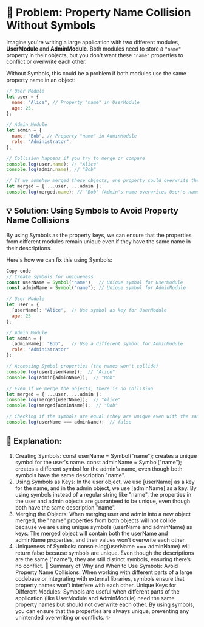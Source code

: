 # 🌟 Problem: Property Name Collision Without Symbols

Imagine you're writing a large application with two different modules, **UserModule** and **AdminModule**. Both modules need to store a `"name"` property in their objects, but you don't want these `"name"` properties to conflict or overwrite each other.

Without Symbols, this could be a problem if both modules use the same property name in an object:

```javascript
// User Module
let user = {
  name: "Alice", // Property "name" in UserModule
  age: 25,
};

// Admin Module
let admin = {
  name: "Bob", // Property "name" in AdminModule
  role: "Administrator",
};

// Collision happens if you try to merge or compare
console.log(user.name); // "Alice"
console.log(admin.name); // "Bob"

// If we somehow merged these objects, one property could overwrite the other
let merged = { ...user, ...admin };
console.log(merged.name); // "Bob" (Admin's name overwrites User's name)
```

## 💡 Solution: Using Symbols to Avoid Property Name Collisions
By using Symbols as the property keys, we can ensure that the properties from different modules remain unique even if they have the same name in their descriptions.

Here's how we can fix this using Symbols:

```javascript
Copy code
// Create symbols for uniqueness
const userName = Symbol("name");  // Unique symbol for UserModule
const adminName = Symbol("name"); // Unique symbol for AdminModule

// User Module
let user = {
  [userName]: "Alice",  // Use symbol as key for UserModule
  age: 25
};

// Admin Module
let admin = {
  [adminName]: "Bob",   // Use a different symbol for AdminModule
  role: "Administrator"
};

// Accessing Symbol properties (the names won't collide)
console.log(user[userName]);  // "Alice"
console.log(admin[adminName]);  // "Bob"

// Even if we merge the objects, there is no collision
let merged = { ...user, ...admin };
console.log(merged[userName]);  // "Alice"
console.log(merged[adminName]);  // "Bob"

// Checking if the symbols are equal (they are unique even with the same description)
console.log(userName === adminName);  // false

```

## 📝 Explanation:

1. Creating Symbols:
   const userName = Symbol("name"); creates a unique symbol for the user's name.
   const adminName = Symbol("name"); creates a different symbol for the admin's name, even though both symbols have the same description "name".
2. Using Symbols as Keys:
   In the user object, we use [userName] as a key for the name, and in the admin object, we use [adminName] as a key.
   By using symbols instead of a regular string like "name", the properties in the user and admin objects are guaranteed to be unique, even though both have the same description "name".
3. Merging the Objects:
   When merging user and admin into a new object merged, the "name" properties from both objects will not collide because we are using unique symbols (userName and adminName) as keys.
   The merged object will contain both the userName and adminName properties, and their values won't overwrite each other.
4. Uniqueness of Symbols:
   console.log(userName === adminName) will return false because symbols are unique. Even though the descriptions are the same ("name"), they are still distinct symbols, ensuring there’s no conflict.
   🚀 Summary of Why and When to Use Symbols:
   Avoid Property Name Collisions: When working with different parts of a large codebase or integrating with external libraries, symbols ensure that property names won’t interfere with each other.
   Unique Keys for Different Modules: Symbols are useful when different parts of the application (like UserModule and AdminModule) need the same property names but should not overwrite each other.
   By using symbols, you can ensure that the properties are always unique, preventing any unintended overwriting or conflicts. ✨

